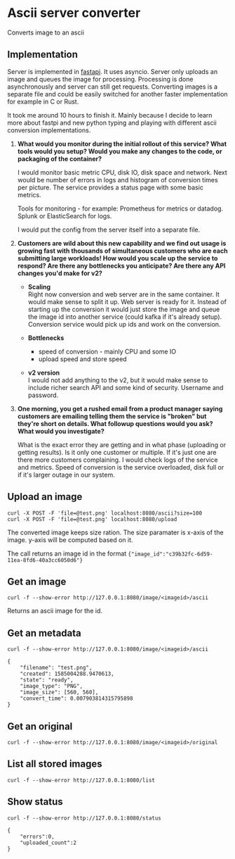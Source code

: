 # Ascii server converter
Converts image to an ascii

## Implementation 
Server is implemented in [fastapi](https://github.com/tiangolo/fastapi). It
uses asyncio. Server only uploads an image and queues the image for processing.
Processing is done asynchronously and server can still get requests.
Converting images is a separate file and could be easily switched for another
faster implementation for example in C or Rust.

It took me around 10 hours to finish it. Mainly because I decide to learn more
about fastpi and new python typing and playing with different ascii conversion
implementations.

1. **What would you monitor during the initial rollout of this service? What tools would you setup?
   Would you make any changes to the code, or packaging of the container?**

   I would monitor basic metric CPU, disk IO, disk space and network. Next would be number
   of errors in logs and histogram of conversion times per picture. The service
   provides a status page with some basic metrics.

   Tools for monitoring - for example: Prometheus for metrics or datadog.
   Splunk or ElasticSearch for logs.

   I would put the config from the server itself into a separate file.

2. **Customers are wild about this new capability and we find out usage is growing fast with
   thousands of simultaneous customers who are each submitting large workloads! How would you scale
   up the service to respond? Are there any bottlenecks you anticipate? Are there any API changes
   you'd make for v2?**

   * **Scaling**  
   Right now conversion and web server are in the same container. It would make
   sense to split it up. Web server is ready for it. Instead of starting up the
   conversion it would just store the image and queue the image id into another
   service (could kafka if it's already setup). Conversion service would pick
   up ids and work on the conversion.
   
   * **Bottlenecks**
       * speed of conversion - mainly CPU and some IO
       * upload speed and store speed  


   * **v2 version**  
   I would not add anything to the v2, but it would make sense to include
   richer search API and some kind of security. Username and password.

3. **One morning, you get a rushed email from a product manager saying customers are emailing telling
   them the service is "broken" but they're short on details. What followup questions would you
   ask? What would you investigate?** 

    What is the exact error they are getting and in what phase (uploading or
    getting results). Is it only one customer or multiple. If it's just one are
    there more customers complaining.  I would check logs of the service and metrics. Speed of
    conversion is the service overloaded, disk full or if it's larger outage in
    our system.

## Upload an image
`curl -X POST -F 'file=@test.png' localhost:8080/ascii?size=100`  
`curl -X POST -F 'file=@test.png' localhost:8080/upload`  

The converted image keeps size ration. The size paramater is x-axis of the
image. y-axis will be computed based on it.

The call returns an image id in the format `{"image_id":"c39b32fc-6d59-11ea-8fd6-40a3cc6050d6"}`

## Get an image
`curl -f --show-error http://127.0.0.1:8080/image/<imageid>/ascii`


Returns an ascii image for the id.

## Get an metadata
`curl -f --show-error http://127.0.0.1:8080/image/<imageid>/ascii`

```
{
    "filename": "test.png",
    "created": 1585004288.9470613,
    "state": "ready",
    "image_type": "PNG",
    "image_size": [560, 560],
    "convert_time": 0.007903814315795898
}
```

## Get an original
`curl -f --show-error http://127.0.0.1:8080/image/<imageid>/original`

## List all stored images
`curl -f --show-error http://127.0.0.1:8080/list`


## Show status
`curl -f --show-error http://127.0.0.1:8080/status`

```
{
    "errors":0,
    "uploaded_count":2
}
```


